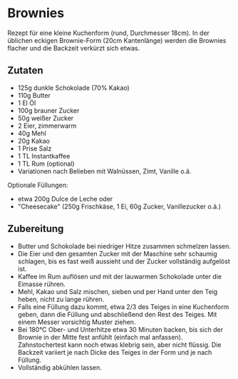 # Brownies
Rezept für eine kleine Kuchenform (rund, Durchmesser 18cm).
In der üblichen eckigen Brownie-Form (20cm Kantenlänge) werden die Brownies flacher und die Backzeit verkürzt sich etwas.

## Zutaten

- 125g dunkle Schokolade (70% Kakao)
- 110g Butter
- 1 El Öl
- 100g brauner Zucker
- 50g weißer Zucker
- 2 Eier, zimmerwarm
- 40g Mehl
- 20g Kakao
- 1 Prise Salz
- 1 TL Instantkaffee
- 1 TL Rum (optional)
- Variationen nach Belieben mit Walnüssen, Zimt, Vanille o.ä.

Optionale Füllungen:
- etwa 200g Dulce de Leche oder
- "Cheesecake" (250g Frischkäse, 1 Ei, 60g Zucker, Vanillezucker o.ä.)

## Zubereitung

- Butter und Schokolade bei niedriger Hitze zusammen schmelzen lassen.
- Die Eier und den gesamten Zucker mit der Maschine sehr schaumig schlagen, bis es fast weiß aussieht und der Zucker vollständig aufgelöst ist.
- Kaffee im Rum auflösen und mit der lauwarmen Schokolade unter die Eimasse rühren.
- Mehl, Kakao und Salz mischen, sieben und per Hand unter den Teig heben, nicht zu lange rühren.
- Falls eine Füllung dazu kommt, etwa 2/3 des Teiges in eine Kuchenform geben, dann die Füllung und abschließend den Rest des Teiges. Mit einem Messer vorsichtig Muster ziehen.
- Bei 180°C Ober- und Unterhitze etwa 30 Minuten backen, bis sich der Brownie in der Mitte fest anfühlt (einfach mal anfassen). Zahnstochertest kann noch etwas klebrig sein, aber nicht flüssig. Die Backzeit variiert je nach Dicke des Teiges in der Form und je nach Füllung.
- Vollständig abkühlen lassen.
